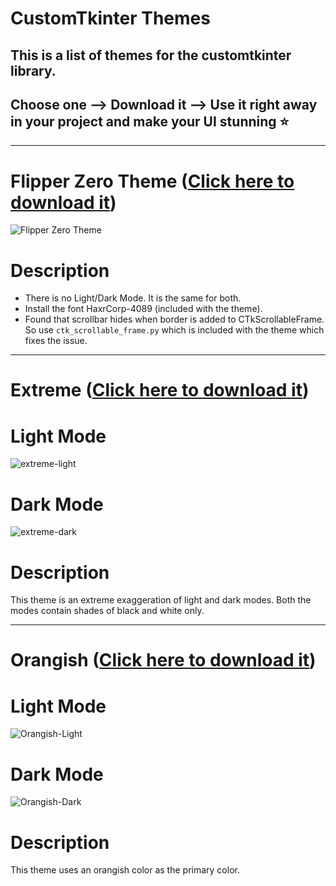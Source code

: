 # CustomTkinter Themes
## This is a list of themes for the customtkinter library.
## Choose one --> Download it --> Use it right away in your project and make your UI stunning ⭐

***

# Flipper Zero Theme ([Click here to download it](https://raw.githubusercontent.com/rigvedmaanas/CustomTkinterThemes/main/Download/FlipperZero.zip))
![Flipper Zero Theme](https://user-images.githubusercontent.com/77579661/230898343-7892083b-a06d-4f64-9be8-a865654dfb29.png)

# Description
- There is no Light/Dark Mode. It is the same for both.
- Install the font HaxrCorp-4089 (included with the theme).
- Found that scrollbar hides when border is added to CTkScrollableFrame. So use `ctk_scrollable_frame.py` which is included with the theme which fixes the issue.

***

# Extreme ([Click here to download it](https://raw.githubusercontent.com/rigvedmaanas/CustomTkinterThemes/main/Download/Extreme.zip))
# Light Mode
![extreme-light](https://github.com/rigvedmaanas/CustomTkinterThemes/assets/77579661/a7655480-f898-4f9d-ac96-9a589bd31f4d)
# Dark Mode
![extreme-dark](https://github.com/rigvedmaanas/CustomTkinterThemes/assets/77579661/a9e029d2-f9a2-41c6-84b6-df0c3727d15e)

# Description
This theme is an extreme exaggeration of light and dark modes. Both the modes contain shades of black and white only.

***

# Orangish ([Click here to download it](https://raw.githubusercontent.com/rigvedmaanas/CustomTkinterThemes/main/Download/Orangish.zip))
# Light Mode
![Orangish-Light](https://github.com/rigvedmaanas/CustomTkinterThemes/assets/77579661/07411e3f-5f6a-452b-b5f2-e6eb1e0221a5)
# Dark Mode
![Orangish-Dark](https://github.com/rigvedmaanas/CustomTkinterThemes/assets/77579661/dfbefe6c-9e22-4909-9344-4619f3b99d8e)

# Description
This theme uses an orangish color as the primary color.
